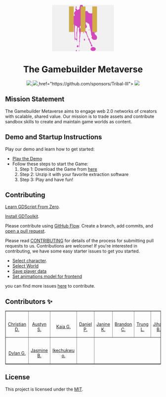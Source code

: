 <p align="center">
<img src="./Assets//logo.png" width="200" />
<h1 align="center">The Gamebuilder Metaverse</h1>
</p>

<p align="center">
<a href="https://gotm.io/tribal/game-builder-metaverse">
<img src="https://img.shields.io/badge/Demo-Play%20Now-yellow.svg" />
<a href="https://drive.google.com/file/d/1HJMQ3yvSYTD2r9mb22x5BDEYEVSi-K7_/view?usp=drivesdk">
<img src="https://img.shields.io/badge/Download-Windows-brightgreen.svg" />
</a>
</a>
href="https://github.com/sponsors/Tribal-III">
<img src="https://img.shields.io/badge/Sponsor-Projects-brightgreen" />
</p>

## Mission Statement

The Gamebuilder Metaverse aims to engage web 2.0 networks of creators with scalable, shared value. Our mission is to trade assets and contribute sandbox skills to create and maintain game worlds as content.

## Demo and Startup Instructions

Play our demo and learn how to get started:

- [Play the Demo](https://gotm.io/tribal/game-builder-metaverse)
- Follow these steps to start the Game:
  1. Step 1: Download the Game from [here](https://drive.google.com/file/d/1HJMQ3yvSYTD2r9mb22x5BDEYEVSi-K7_/view?usp=drivesdk)
  2. Step 2: Unzip it with your favorite extraction software
  3. Step 3: Play and have fun!

## Contributing

[Learn GDScript From Zero](https://gdquest.itch.io/learn-godot-gdscript).

[Install GDToolkit](https://www.gdquest.com/tutorial/godot/gdscript/gdscript-formatter/).

Please contribute using [GitHub Flow](https://guides.github.com/introduction/flow). Create a branch, add commits, and [open a pull request](https://github.com/rahuldkjain/github-profile-readme-generator/compare).

Please read [CONTRIBUTING](CONTRIBUTING.md) for details of the process for submitting pull requests to us.
Contributions are welcome! If you're interested in contributing, we have some easy starter issues to get you started.

- [Select character](https://github.com/TribaliiiGameDevelopment/CreationGame/issues/49).
- [Select World](https://github.com/TribaliiiGameDevelopment/CreationGame/issues/48)
- [Save player data](https://github.com/TribaliiiGameDevelopment/CreationGame/issues/47)
- [Set animations model for frontend](https://github.com/TribaliiiGameDevelopment/CreationGame/issues/45)

you can find more issues [here](https://github.com/TribaliiiGameDevelopment/CreationGame/issues) to contribute.

## Contributors ✨

<table border='1px'>
  <tr>
    <td>
      <a href="Github link" target="_blank">
        <img src='Github Avatar' alt='' width='100px'>
        <p align='center'>Christian D.</p>
      </a>
    </td>
    <td>
      <a href="Github link" target="_blank">
        <img src='Github Avatar' alt='' width='100px'>
        <p align='center'>Austyn S.</p>
      </a>
    </td>
    <td>
      <a href="Github link" target="_blank">
        <img src='Github Avatar' alt='' width='100px'>
        <p align='center'>Kaia G.</p>
      </a>
    </td>
    <td>
      <a href="Github link" target="_blank">
        <img src='Github Avatar' alt='' width='100px'>
        <p align='center'>Daniel P.</p>
      </a>
    </td>
    <td>
      <a href="Github link" target="_blank">
        <img src='Github Avatar' alt='' width='100px'>
        <p align='center'>Janine K.</p>
      </a>
    </td>
    <td>
      <a href="Github link" target="_blank">
        <img src='Github Avatar' alt='' width='100px'>
        <p align='center'>Brandon C.</p>
      </a>
    </td>
    <td>
      <a href="Github link" target="_blank">
        <img src='Github Avatar' alt='' width='100px'>
        <p align='center'>Trung L.</p>
      </a>
    </td>
    <td>
      <a href="Github link" target="_blank">
        <img src='Github Avatar' alt='' width='100px'>
        <p align='center'>Jihad B.</p>
      </a>
    </td>
  </tr>
<!-- 2   -->
  <tr>
    <td>
      <a href="Github link" target="_blank">
        <img src='Github Avatar' alt='' width='100px'>
        <p align='center'>Dylan G.</p>
      </a>
    </td>
   <td>
      <a href="Github link" target="_blank">
        <img src='Github Avatar' alt='' width='100px'>
        <p align='center'>Jasmine B.</p>
      </a>
    </td>
    <td>
     <a href="Github link" target="_blank">
        <img src='Github Avatar' alt='' width='100px'>
        <p align='center'>Ikechukwu o.</p>
      </a>
    </td>
    <td>
</table>

## License

This project is licensed under the [MIT](LICENSE).
